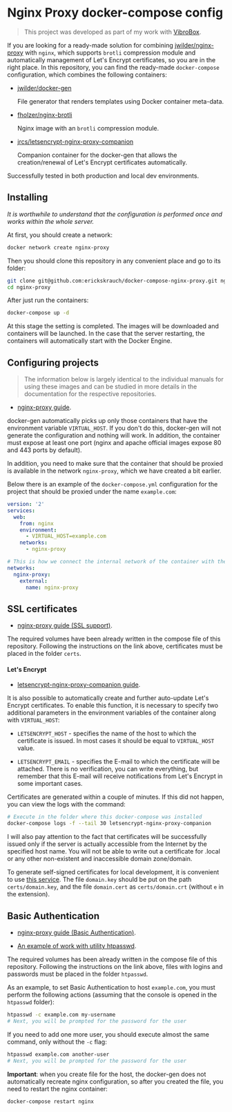 # Nginx Proxy docker-compose config

> This project was developed as part of my work with [VibroBox](https://github.com/vibrobox).

If you are looking for a ready-made solution for combining [jwilder/nginx-proxy](https://github.com/jwilder/nginx-proxy)
with `nginx`, which supports `brotli` compression module and automatically management of Let's Encrypt
certificates, so you are in the right place. In this repository, you can find the ready-made 
`docker-compose` configuration, which combines the following containers:

* [jwilder/docker-gen](https://github.com/jwilder/docker-gen)

  File generator that renders templates using Docker container meta-data.

* [fholzer/nginx-brotli](https://github.com/fholzer/docker-nginx-brotli)

  Nginx image with an `brotli` compression module.

* [jrcs/letsencrypt-nginx-proxy-companion](https://github.com/JrCs/docker-letsencrypt-nginx-proxy-companion)

  Companion container for the docker-gen that allows the creation/renewal of Let's Encrypt
  certificates automatically.

Successfully tested in both production and local dev environments.

## Installing

_It is worthwhile to understand that the configuration is performed once and works within the whole server._

At first, you should create a network:

```sh
docker network create nginx-proxy
```

Then you should clone this repository in any convenient place and go to its folder:

```sh
git clone git@github.com:erickskrauch/docker-compose-nginx-proxy.git nginx-proxy
cd nginx-proxy
```

After just run the containers:

```sh
docker-compose up -d
```

At this stage the setting is completed. The images will be downloaded and containers will be launched.
In the case that the server restarting, the containers will automatically start with the Docker Engine.

## Configuring projects

> The information below is largely identical to the individual manuals for using these images
  and can be studied in more details in the documentation for the respective repositories.

* [nginx-proxy guide](https://github.com/jwilder/nginx-proxy#usage).

docker-gen automatically picks up only those containers that have the environment variable `VIRTUAL_HOST`.
If you don't do this, docker-gen will not generate the configuration and nothing will work.
In addition, the container must expose at least one port (nginx and apache official images expose
80 and 443 ports by default).

In addition, you need to make sure that the container that should be proxied is available
in the network `nginx-proxy`, which we have created a bit earlier.

Below there is an example of the `docker-compose.yml` configuration for the project that should be proxied
under the name `example.com`:

```yml
version: '2'
services:
  web:
    from: nginx
    environment:
      - VIRTUAL_HOST=example.com
    networks:
      - nginx-proxy

# This is how we connect the internal network of the container with the global one, which we created earlier
networks:
  nginx-proxy:
    external:
      name: nginx-proxy
```

## SSL certificates

* [nginx-proxy guide (SSL support)](https://github.com/jwilder/nginx-proxy#ssl-support).

The required volumes have been already written in the compose file of this repository.
Following the instructions on the link above, certificates must be placed in the folder `certs`.

#### Let's Encrypt

* [letsencrypt-nginx-proxy-companion guide](https://github.com/JrCs/docker-letsencrypt-nginx-proxy-companion).

It is also possible to automatically create and further auto-update Let's Encrypt certificates.
To enable this function, it is necessary to specify two additional parameters in the environment
variables of the container along with `VIRTUAL_HOST`:

* `LETSENCRYPT_HOST` - specifies the name of the host to which the certificate is issued.
  In most cases it should be equal to `VIRTUAL_HOST` value.
 
* `LETSENCRYPT_EMAIL` - specifies the E-mail to which the certificate will be attached.
  There is no verification, you can write everything, but remember that this E-mail will
  receive notifications from Let's Encrypt in some important cases.

Certificates are generated within a couple of minutes. If this did not happen,
you can view the logs with the command:

```sh
# Execute in the folder where this docker-compose was installed
docker-compose logs -f --tail 30 letsencrypt-nginx-proxy-companion
```

I will also pay attention to the fact that certificates will be successfully issued only
if the server is actually accessible from the Internet by the specified host name.
You will not be able to write out a certificate for .local or any other non-existent
and inaccessible domain zone/domain.

To generate self-signed certificates for local development, it is convenient to use
[this service](http://www.selfsignedcertificate.com/). The file `domain.key` should be put
on the path `certs/domain.key`, and the file `domain.cert` as `certs/domain.crt`
(without `e` in the extension).

## Basic Authentication

* [nginx-proxy guide (Basic Authentication)](https://github.com/jwilder/nginx-proxy#basic-authentication-support).

* [An example of work with utility htpasswd](http://www.cyberciti.biz/faq/create-update-user-authentication-files/).

The required volumes has been already written in the compose file of this repository.
Following the instructions on the link above, files with logins and passwords must
be placed in the folder `htpasswd`.

As an example, to set Basic Authentication to host `example.com`, you must perform the
following actions (assuming that the console is opened in the `htpasswd` folder):

```sh
htpasswd -c example.com my-username
# Next, you will be prompted for the password for the user
```

If you need to add one more user, you should execute almost the same command,
only without the `-c` flag:

```sh
htpasswd example.com another-user
# Next, you will be prompted for the password for the user
```

**Important**: when you create file for the host, the docker-gen does not automatically
recreate nginx configuration, so after you created the file, you need to restart the nginx container:

```sh
docker-compose restart nginx
```
